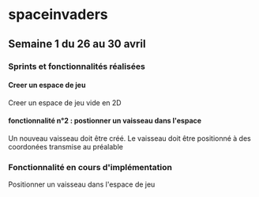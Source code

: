 # spaceinvaders

## Semaine 1 du 26 au 30 avril

### Sprints et fonctionnalités réalisées

#### Creer un espace de jeu

Creer un espace de jeu vide en 2D

#### fonctionnalité n°2 : postionner un vaisseau dans l'espace

Un nouveau vaisseau doit être créé. Le vaisseau doit être positionné à des coordonées transmise au préalable 

### Fonctionnalité en cours d'implémentation

Positionner un vaisseau dans l'espace de jeu



 
